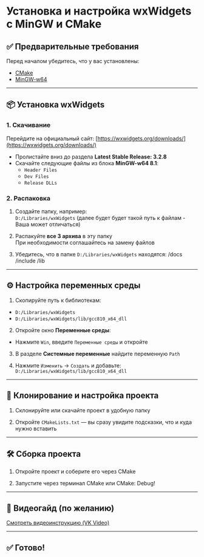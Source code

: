 # Установка и настройка wxWidgets с MinGW и CMake

## ✅ Предварительные требования

Перед началом убедитесь, что у вас установлены:

- [CMake](https://cmake.org/download/)
- [MinGW-w64](https://www.mingw-w64.org/)

---

## 📦 Установка wxWidgets

### 1. Скачивание

Перейдите на официальный сайт: [https://wxwidgets.org/downloads/](https://wxwidgets.org/downloads/)

- Пролистайте вниз до раздела **Latest Stable Release: 3.2.8**
- Скачайте следующие файлы из блока **MinGW-w64 8.1**:
  - `Header Files`
  - `Dev Files`
  - `Release DLLs`

### 2. Распаковка

1. Создайте папку, например:  
   `D:/Libraries/wxWidgets` (далее будет будет такой путь к файлам - Ваша может отличаться)

2. Распакуйте **все 3 архива** в эту папку  
   При необходимости соглашайтесь на замену файлов

3. Убедитесь, что в папке `D:/Libraries/wxWidgets` находятся:
   /docs
   /include
   /lib

---

## ⚙️ Настройка переменных среды

1. Скопируйте путь к библиотекам:
- `D:/Libraries/wxWidgets`
- `D:/Libraries/wxWidgets/lib/gcc810_x64_dll`

2. Откройте окно **Переменные среды**:
- Нажмите `Win`, введите `Переменные среды` и откройте

3. В разделе **Системные переменные** найдите переменную `Path`

4. Нажмите `Изменить` → `Создать` и добавьте: `D:/Libraries/wxWidgets/lib/gcc810_x64_dll`


---

## 📂 Клонирование и настройка проекта

1. Склонируйте или скачайте проект в удобную папку

2. Откройте `CMakeLists.txt` — вы сразу увидите подсказки, что и куда нужно вставить

---

## 🛠️ Сборка проекта

1. Откройте проект и соберите его через CMake

2. Запустите через терминал CMake или CMake: Debug!

---

## 🎥 Видеогайд (по желанию)

[Смотреть видеоинструкцию (VK Video)](https://vkvideo.ru/video-231773354_456239017?list=ln-lPIIHREDBNil6iEWVg)

---

## ✅ Готово!